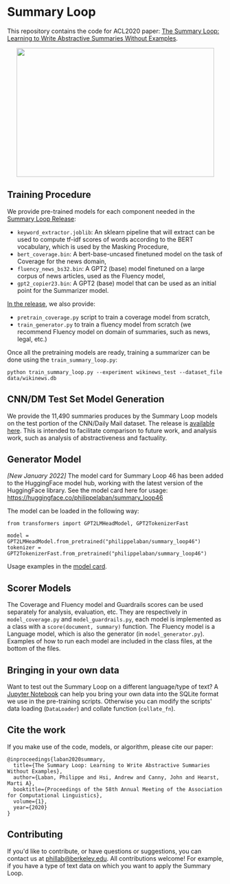 # Summary Loop

This repository contains the code for ACL2020 paper: [The Summary  Loop: Learning to Write Abstractive Summaries Without Examples](http://people.ischool.berkeley.edu/~hearst/papers/Laban_ACL2020_Abstractive_Summarization.pdf).

<p align="center">
  <img width="460" height="300" src="https://people.eecs.berkeley.edu/~phillab/images/summary_loop.png">
</p>

## Training Procedure

We provide pre-trained models for each component needed in the [Summary Loop Release](https://github.com/CannyLab/summary_loop/releases/tag/v0.1):

- `keyword_extractor.joblib`: An sklearn pipeline that will extract can be used to compute tf-idf scores of words according to the BERT vocabulary, which is used by the Masking Procedure,
- `bert_coverage.bin`: A bert-base-uncased finetuned model on the task of Coverage for the news domain,
- `fluency_news_bs32.bin`: A GPT2 (base) model finetuned on a large corpus of news articles, used as the Fluency model,
- `gpt2_copier23.bin`: A GPT2 (base) model that can be used as an initial point for the Summarizer model.

[In the release](https://github.com/CannyLab/summary_loop/releases/tag/v0.1), we also provide:
- `pretrain_coverage.py` script to train a coverage model from scratch, 
- `train_generator.py` to train a fluency model from scratch (we recommend Fluency model on domain of summaries, such as news, legal, etc.)

Once all the pretraining models are ready, training a summarizer can be done using the `train_summary_loop.py`:
```
python train_summary_loop.py --experiment wikinews_test --dataset_file data/wikinews.db
```

## CNN/DM Test Set Model Generation

We provide the 11,490 summaries produces by the Summary Loop models on the test portion of the CNN/Daily Mail dataset.
The release is [available here](https://github.com/CannyLab/summary_loop/releases/tag/0.3). This is intended to facilitate comparison to future work, and analysis work, such as analysis of abstractiveness and factuality.

## Generator Model

*[New January 2022]* The model card for Summary Loop 46 has been added to the HuggingFace model hub, working with the latest version of the HuggingFace library. See the model card here for usage: https://huggingface.co/philippelaban/summary_loop46

The model can be loaded in the following way:
```
from transformers import GPT2LMHeadModel, GPT2TokenizerFast

model = GPT2LMHeadModel.from_pretrained("philippelaban/summary_loop46")
tokenizer = GPT2TokenizerFast.from_pretrained("philippelaban/summary_loop46")
```
Usage examples in the [model card](https://huggingface.co/philippelaban/summary_loop46).

## Scorer Models

The Coverage and Fluency model and Guardrails scores can be used separately for analysis, evaluation, etc.
They are respectively in `model_coverage.py` and `model_guardrails.py`, each model is implemented as a class with a `score(document, summary)` function.
The Fluency model is a Language model, which is also the generator (in `model_generator.py`).
Examples of how to run each model are included in the class files, at the bottom of the files.

## Bringing in your own data

Want to test out the Summary Loop on a different language/type of text?
A [Jupyter Notebook](https://github.com/CannyLab/summary_loop/blob/master/Dataset%20SQLite3%20Example.ipynb) can help you bring your own data into the SQLite format we use in the pre-training scripts. Otherwise you can modify the scripts' data loading (`DataLoader`) and collate function (`collate_fn`).

## Cite the work

If you make use of the code, models, or algorithm, please cite our paper:
```
@inproceedings{laban2020summary,
  title={The Summary Loop: Learning to Write Abstractive Summaries Without Examples},
  author={Laban, Philippe and Hsi, Andrew and Canny, John and Hearst, Marti A},
  booktitle={Proceedings of the 58th Annual Meeting of the Association for Computational Linguistics},
  volume={1},
  year={2020}
}
```

## Contributing

If you'd like to contribute, or have questions or suggestions, you can contact us at phillab@berkeley.edu.
All contributions welcome! For example, if you have a type of text data on which you want to apply the Summary Loop.
